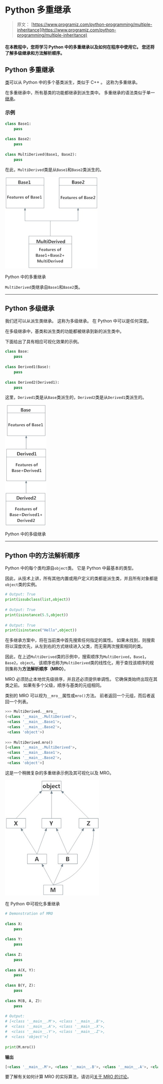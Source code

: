 # Python 多重继承

> 原文： [https://www.programiz.com/python-programming/multiple-inheritance](https://www.programiz.com/python-programming/multiple-inheritance)

#### 在本教程中，您将学习 Python 中的多重继承以及如何在程序中使用它。 您还将了解多级继承和方法解析顺序。

## Python 多重继承

[类](/python-programming/class)可以从 Python 中的多个基类派生，类似于 C++ 。 这称为多重继承。

在多重继承中，所有基类的功能都继承到派生类中。 多重继承的语法类似于单一[继承](/python-programming/inheritance)。

### 示例

```py
class Base1:
    pass

class Base2:
    pass

class MultiDerived(Base1, Base2):
    pass
```

在此，`MultiDerived`类是从`Base1`和`Base2`类派生的。

![Multiple Inheritance in Python](img/768eee4ef17522c45f34ec1807376c4a.png "Multiple Inheritance")

Python 中的多重继承



`MultiDerived`类继承自`Base1`和`Base2`类。

* * *

## Python 多级继承

我们还可以从派生类继承。 这称为多级继承。 在 Python 中可以是任何深度。

在多级继承中，基类和派生类的功能都被继承到新的派生类中。

下面给出了具有相应可视化效果的示例。

```py
class Base:
    pass

class Derived1(Base):
    pass

class Derived2(Derived1):
    pass
```

这里，`Derived1`类是从`Base`类派生的，`Derived2`类是从`Derived1`类派生的。

![Multilevel Inheritance in Python](img/5edd36180ec94e316d533bd69907f5ec.png "Multilevel Inheritance")

Python 中的多级继承



* * *

## Python 中的方法解析顺序

Python 中的每个类均源自`object`类。 它是 Python 中最基本的类型。

因此，从技术上讲，所有其他内置或用户定义的类都是派生类，并且所有对象都是`object`类的实例。

```py
# Output: True
print(issubclass(list,object))

# Output: True
print(isinstance(5.5,object))

# Output: True
print(isinstance("Hello",object))
```

在多继承方案中，将在当前类中首先搜索任何指定的属性。 如果未找到，则搜索将以深度优先，从左到右的方式继续进入父类，而无需两次搜索相同的类。

因此，在上述`MultiDerived`类的示例中，搜索顺序为`MultiDerived`，`Base1`，`Base2`，`object`。 该顺序也称为`MultiDerived`类的线性化，用于查找该顺序的规则集称为**方法解析顺序（MRO）**。

MRO 必须防止本地优先级排序，并且还必须提供单调性。 它确保类始终出现在其类之前。 如果有多个父级，顺序与基类的元组相同。

类别的 MRO 可以视为`__mro__`属性或`mro()`方法。 前者返回一个元组，而后者返回一个列表。

```py
>>> MultiDerived.__mro__
(<class '__main__.MultiDerived'>,
 <class '__main__.Base1'>,
 <class '__main__.Base2'>,
 <class 'object'>)

>>> MultiDerived.mro()
[<class '__main__.MultiDerived'>,
 <class '__main__.Base1'>,
 <class '__main__.Base2'>,
 <class 'object'>]
```

这是一个稍微复杂的多重继承示例及其可视化以及 MRO。

![Multiple Inheritance Visualization](img/db8bf444f77f36a15838f8e99e9ce24a.png "Multiple Inheritance Visualization")

在 Python 中可视化多重继承



```py
# Demonstration of MRO

class X:
    pass

class Y:
    pass

class Z:
    pass

class A(X, Y):
    pass

class B(Y, Z):
    pass

class M(B, A, Z):
    pass

# Output:
# [<class '__main__.M'>, <class '__main__.B'>,
#  <class '__main__.A'>, <class '__main__.X'>,
#  <class '__main__.Y'>, <class '__main__.Z'>,
#  <class 'object'>]

print(M.mro())
```

**输出**

```py
[<class '__main__.M'>, <class '__main__.B'>, <class '__main__.A'>, <class '__main__.X'>, <class '__main__.Y'>, <class '__main__.Z'>, <class 'object'>]
```

要了解有关如何计算 MRO 的实际算法，请访问[关于 MRO 的讨论](http://www.python.org/download/releases/2.3/mro/)。